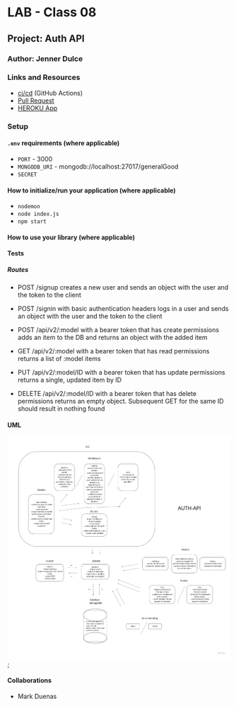 # LAB - Class 08

## Project: Auth API

### Author: Jenner Dulce

### Links and Resources

- [ci/cd](https://github.com/jennerdulce/auth-api/actions) (GitHub Actions)
- [Pull Request](https://github.com/jennerdulce/auth-api/pull/2)
- [HEROKU App](https://jennerdulce-auth-api.herokuapp.com/)

### Setup

#### `.env` requirements (where applicable)

- `PORT` - 3000
- `MONGODB_URI` - mongodb://localhost:27017/generalGood
- `SECRET`

#### How to initialize/run your application (where applicable)

- `nodemon`
- `node index.js`
- `npm start`

#### How to use your library (where applicable)

#### Tests

##### Routes

- POST /signup creates a new user and sends an object with the user and the token to the client
- POST /signin with basic authentication headers logs in a user and sends an object with the user and the token to the client

- POST /api/v2/:model with a bearer token that has create permissions adds an item to the DB and returns an object with the added item
- GET /api/v2/:model with a bearer token that has read permissions returns a list of :model items

- PUT /api/v2/:model/ID with a bearer token that has update permissions returns a single, updated item by ID

- DELETE /api/v2/:model/ID with a bearer token that has delete permissions returns an empty object. Subsequent GET for the same ID should result in nothing found

#### UML

![UML Example](./UML.jpg);

#### Collaborations

- Mark Duenas
